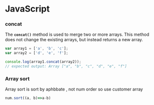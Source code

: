 # JavaScript

### concat

The **`concat()`** method is used to merge two or more arrays. This method does not change the existing arrays, but instead returns a new array.

```javascript
var array1 = ['a', 'b', 'c'];
var array2 = ['d', 'e', 'f'];

console.log(array1.concat(array2));
// expected output: Array ["a", "b", "c", "d", "e", "f"]

```

### Array sort

Array sort is sort by aphbbate , not num order so use customer array

```javascript
num.sort((a, b)=>a-b)
```



